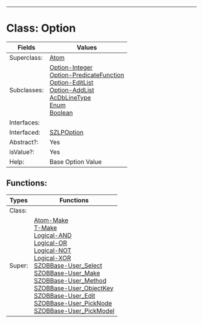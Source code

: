 ---------

# Class:	Option

| Fields | Values |
| --------- | --------- |
| Superclass: | [Atom](Atom.html) |
| Subclasses: | [Option-Integer](Option-Integer.html) <br> [Option-PredicateFunction](Option-PredicateFunction.html) <br> [Option-EditList](Option-EditList.html) <br> [Option-AddList](Option-AddList.html) <br> [AcDbLineType](AcDbLineType.html) <br> [Enum](Enum.html) <br> [Boolean](Boolean.html) |
| Interfaces: |  |
| Interfaced: | [SZLPOption](SZLPOption.html) |
| Abstract?: | Yes |
| isValue?: | Yes |
| Help: | Base Option Value |


## Functions:

| Types | Functions |
| --------- | --------- |
| Class: |  |
| Super: | [Atom-Make](Atom.html) <br> [T-Make](T.html) <br> [Logical-AND](Logical.html) <br> [Logical-OR](Logical.html) <br> [Logical-NOT](Logical.html) <br> [Logical-XOR](Logical.html) <br> [SZOBBase-User_Select](SZOBBase.html) <br> [SZOBBase-User_Make](SZOBBase.html) <br> [SZOBBase-User_Method](SZOBBase.html) <br> [SZOBBase-User_ObjectKey](SZOBBase.html) <br> [SZOBBase-User_Edit](SZOBBase.html) <br> [SZOBBase-User_PickNode](SZOBBase.html) <br> [SZOBBase-User_PickModel](SZOBBase.html) |


